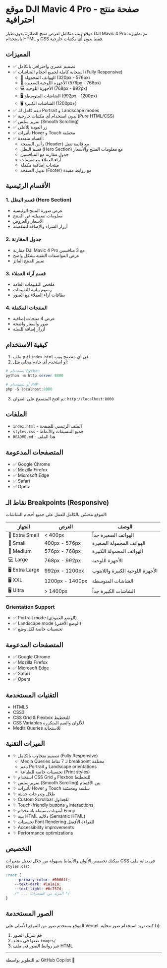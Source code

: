 # موقع DJI Mavic 4 Pro - صفحة منتج احترافية

موقع ويب متكامل لعرض منتج الطائرة بدون طيار DJI Mavic 4 Pro، تم تطويره باستخدام HTML و CSS فقط بدون أي مكتبات خارجية.

## المميزات

- ✅ تصميم عصري واحترافي بالكامل
- ✅ استجابة كاملة لجميع أحجام الشاشات (Fully Responsive)
  - 📱 الهواتف المحمولة (320px - 576px)
  - 📱 الأجهزة اللوحية الصغيرة (576px - 768px)
  - 💻 الأجهزة اللوحية (768px - 992px)
  - 🖥️ الشاشات المتوسطة (992px - 1200px)
  - 🖥️ الشاشات الكبيرة (1200px+)
- ✅ دعم كامل للـ Portrait و Landscape modes
- ✅ بدون استخدام أي مكتبات خارجية (Pure HTML/CSS)
- ✅ تمرير سلس (Smooth Scrolling)
- ✅ زر العودة للأعلى
- ✅ تأثيرات Hover و Touch محسّنة
- ✅ أقسام متعددة:
  - رأس الصفحة (Header) مع قائمة تنقل
  - قسم البطل (Hero Section) مع معلومات المنتج والأسعار
  - جدول مقارنة مع المنافسين
  - آراء العملاء مع تقييمات
  - منتجات إضافية مكملة
  - تذييل الصفحة (Footer) مع روابط مفيدة

## الأقسام الرئيسية

### 1. قسم البطل (Hero Section)
- عرض صورة المنتج الرئيسية
- معلومات تفصيلية عن المنتج
- الأسعار والعروض
- أزرار الشراء والإضافة للمفضلة

### 2. جدول المقارنة
- مقارنة DJI Mavic 4 Pro مع 3 منافسين
- عرض المواصفات التقنية بشكل واضح
- تمييز المنتج الفائز

### 3. قسم آراء العملاء
- ملخص التقييمات العامة
- رسوم بيانية للتقييمات
- بطاقات آراء العملاء مع الصور

### 4. المنتجات المكملة
- عرض 4 منتجات إضافية
- صور وأسعار واضحة
- أزرار إضافة للسلة

## كيفية الاستخدام

1. افتح ملف `index.html` في أي متصفح ويب
2. أو استخدم أي خادم محلي مثل:

```powershell
# باستخدام Python
python -m http.server 8000

# أو باستخدام PHP
php -S localhost:8000
```

3. ثم افتح المتصفح على العنوان: `http://localhost:8000`

## الملفات

- `index.html` - الملف الرئيسي للصفحة
- `styles.css` - جميع التنسيقات والأنماط
- `README.md` - هذا الملف

## المتصفحات المدعومة

- ✅ Google Chrome
- ✅ Mozilla Firefox
- ✅ Microsoft Edge
- ✅ Safari
- ✅ Opera

## نقاط الـ Breakpoints (Responsive)

الموقع محسّن بالكامل للعمل على جميع أحجام الشاشات:

| الجهاز | العرض | الوصف |
|--------|-------|-------|
| 📱 Extra Small | < 400px | الهواتف الصغيرة جداً |
| 📱 Small | 400px - 576px | الهواتف المحمولة الصغيرة |
| 📱 Medium | 576px - 768px | الهواتف المحمولة الكبيرة |
| 💻 Large | 768px - 992px | الأجهزة اللوحية |
| 🖥️ Extra Large | 992px - 1200px | الأجهزة اللوحية الكبيرة واللابتوب |
| 🖥️ XXL | 1200px - 1400px | الشاشات المتوسطة |
| 🖥️ Ultra | > 1400px | الشاشات الكبيرة جداً |

### Orientation Support
- ✅ Portrait mode (الوضع العمودي)
- ✅ Landscape mode (الوضع الأفقي)
- ✅ تحسينات خاصة لكل وضع

## المتصفحات المدعومة

- ✅ Google Chrome
- ✅ Mozilla Firefox
- ✅ Microsoft Edge
- ✅ Safari
- ✅ Opera

## التقنيات المستخدمة

- HTML5
- CSS3
- CSS Grid & Flexbox للتخطيط
- CSS Variables للألوان والقيم المتكررة
- Media Queries للاستجابة

## الميزات التقنية

- ✨ تصميم متجاوب بالكامل (Fully Responsive)
  - Media Queries لـ 7 نقاط breakpoint مختلفة
  - دعم Portrait و Landscape orientations
  - تحسينات خاصة للطباعة (Print styles)
- ✨ استخدام CSS Grid و Flexbox للتخطيط
- ✨ تمرير سلس (Smooth Scrolling) بين الأقسام
- ✨ تأثيرات Hover و Touch سلسة ومحسّنة
- ✨ ظلال وتدرجات حديثة
- ✨ Custom Scrollbar للجداول
- ✨ Touch-friendly buttons و interactions
- ✨ أيقونات بسيطة باستخدام Emoji
- ✨ بنية HTML دلالية (Semantic HTML)
- ✨ تحسينات Font Rendering للقراءة الأفضل
- ✨ Accessibility improvements
- ✨ Performance optimizations

## التخصيص

يمكنك تخصيص الألوان والأنماط بسهولة من خلال تعديل متغيرات CSS في بداية ملف `styles.css`:

```css
:root {
    --primary-color: #0066ff;
    --text-dark: #1a1a1a;
    --text-light: #6c757d;
    /* ... المزيد من المتغيرات */
}
```

## الصور المستخدمة

الموقع يستخدم صور من الموقع الأصلي على Vercel. إذا كنت تريد استخدام صور محلية:
1. قم بتنزيل الصور
2. ضعها في مجلد `images/`
3. غير روابط الصور في ملف HTML

---

تم التطوير بواسطة GitHub Copilot 🚁
